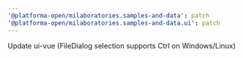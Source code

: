 ```yaml
---
'@platforma-open/milaboratories.samples-and-data': patch
'@platforma-open/milaboratories.samples-and-data.ui': patch
---
```


Update ui-vue (FileDialog selection supports Ctrl on Windows/Linux)

